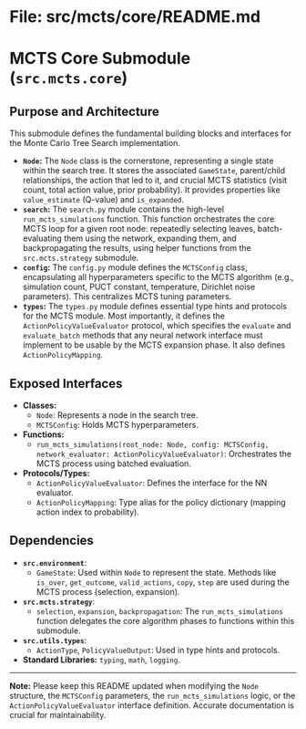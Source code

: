 # File: src/mcts/core/README.md
# MCTS Core Submodule (`src.mcts.core`)

## Purpose and Architecture

This submodule defines the fundamental building blocks and interfaces for the Monte Carlo Tree Search implementation.

-   **`Node`:** The `Node` class is the cornerstone, representing a single state within the search tree. It stores the associated `GameState`, parent/child relationships, the action that led to it, and crucial MCTS statistics (visit count, total action value, prior probability). It provides properties like `value_estimate` (Q-value) and `is_expanded`.
-   **`search`:** The `search.py` module contains the high-level `run_mcts_simulations` function. This function orchestrates the core MCTS loop for a given root node: repeatedly selecting leaves, batch-evaluating them using the network, expanding them, and backpropagating the results, using helper functions from the `src.mcts.strategy` submodule.
-   **`config`:** The `config.py` module defines the `MCTSConfig` class, encapsulating all hyperparameters specific to the MCTS algorithm (e.g., simulation count, PUCT constant, temperature, Dirichlet noise parameters). This centralizes MCTS tuning parameters.
-   **`types`:** The `types.py` module defines essential type hints and protocols for the MCTS module. Most importantly, it defines the `ActionPolicyValueEvaluator` protocol, which specifies the `evaluate` and `evaluate_batch` methods that any neural network interface must implement to be usable by the MCTS expansion phase. It also defines `ActionPolicyMapping`.

## Exposed Interfaces

-   **Classes:**
    -   `Node`: Represents a node in the search tree.
    -   `MCTSConfig`: Holds MCTS hyperparameters.
-   **Functions:**
    -   `run_mcts_simulations(root_node: Node, config: MCTSConfig, network_evaluator: ActionPolicyValueEvaluator)`: Orchestrates the MCTS process using batched evaluation.
-   **Protocols/Types:**
    -   `ActionPolicyValueEvaluator`: Defines the interface for the NN evaluator.
    -   `ActionPolicyMapping`: Type alias for the policy dictionary (mapping action index to probability).

## Dependencies

-   **`src.environment`**:
    -   `GameState`: Used within `Node` to represent the state. Methods like `is_over`, `get_outcome`, `valid_actions`, `copy`, `step` are used during the MCTS process (selection, expansion).
-   **`src.mcts.strategy`**:
    -   `selection`, `expansion`, `backpropagation`: The `run_mcts_simulations` function delegates the core algorithm phases to functions within this submodule.
-   **`src.utils.types`**:
    -   `ActionType`, `PolicyValueOutput`: Used in type hints and protocols.
-   **Standard Libraries:** `typing`, `math`, `logging`.

---

**Note:** Please keep this README updated when modifying the `Node` structure, the `MCTSConfig` parameters, the `run_mcts_simulations` logic, or the `ActionPolicyValueEvaluator` interface definition. Accurate documentation is crucial for maintainability.